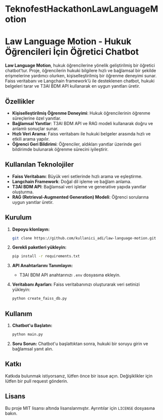 # TeknofestHackathonLawLanguageMotion

# Law Language Motion - Hukuk Öğrencileri İçin Öğretici Chatbot

**Law Language Motion**, hukuk öğrencilerine yönelik geliştirilmiş bir öğretici chatbot’tur. Proje, öğrencilerin hukuki bilgilere hızlı ve bağlamsal bir şekilde erişmelerine yardımcı olurken, kişiselleştirilmiş bir öğrenme deneyimi sunar. Faiss veritabanı ve Langchain framework’ü ile desteklenen chatbot, hukuki belgeleri tarar ve T3AI BDM API kullanarak en uygun yanıtları üretir.

## Özellikler
- **Kişiselleştirilmiş Öğrenme Deneyimi**: Hukuk öğrencilerinin öğrenme süreçlerine özel yanıtlar.
- **Bağlamsal Yanıtlar**: T3AI BDM API ve RAG modeli kullanarak doğru ve anlamlı sonuçlar sunar.
- **Hızlı Veri Arama**: Faiss veritabanı ile hukuki belgeler arasında hızlı ve etkili arama yapılır.
- **Öğrenci Geri Bildirimi**: Öğrenciler, aldıkları yanıtlar üzerinde geri bildirimde bulunarak öğrenme sürecini iyileştirir.

## Kullanılan Teknolojiler
- **Faiss Veritabanı**: Büyük veri setlerinde hızlı arama ve eşleştirme.
- **Langchain Framework**: Doğal dil işleme ve bağlam anlama.
- **T3AI BDM API**: Bağlamsal veri işleme ve generative yapıda yanıtlar oluşturma.
- **RAG (Retrieval-Augmented Generation) Modeli**: Öğrenci sorularına uygun yanıtlar üretir.

## Kurulum

1. **Depoyu klonlayın:**
    ```bash
    git clone https://github.com/kullanici_adi/law-language-motion.git
    ```

2. **Gerekli paketleri yükleyin:**
    ```bash
    pip install -r requirements.txt
    ```

3. **API Anahtarlarını Tanımlayın:**
    - T3AI BDM API anahtarınızı `.env` dosyasına ekleyin.

4. **Veritabanı Ayarları:**
    Faiss veritabanınızı oluşturarak veri setinizi yükleyin:
    ```bash
    python create_faiss_db.py
    ```

## Kullanım

1. **Chatbot'u Başlatın:**
    ```bash
    python main.py
    ```

2. **Soru Sorun:**
   Chatbot'u başlattıktan sonra, hukuki bir soruyu girin ve bağlamsal yanıt alın.

## Katkı

Katkıda bulunmak istiyorsanız, lütfen önce bir issue açın. Değişiklikler için lütfen bir pull request gönderin.

## Lisans

Bu proje MIT lisansı altında lisanslanmıştır. Ayrıntılar için `LICENSE` dosyasına bakın.
